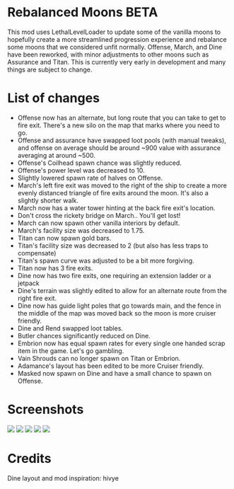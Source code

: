 # Rebalanced Moons BETA

This mod uses LethalLevelLoader to update some of the vanilla moons to hopefully create a more streamlined progression experience and rebalance some moons that we considered unfit normally. Offense, March, and Dine have been reworked, with minor adjustments to other moons such as Assurance and Titan. This is currently very early in development and many things are subject to change. 

# List of changes
- Offense now has an alternate, but long route that you can take to get to fire exit. There's a new silo on the map that marks where you need to go.
- Offense and assurance have swapped loot pools (with manual tweaks), and offense on average should be around ~900 value with assurance averaging at around ~500.
- Offense's Coilhead spawn chance was slightly reduced.
- Offense's power level was decreased to 10.
- Slightly lowered spawn rate of halves on Offense.
- March's left fire exit was moved to the right of the ship to create a more evenly distanced triangle of fire exits around the moon. It's also a slightly shorter walk.
- March now has a water tower hinting at the back fire exit's location.
- Don't cross the rickety bridge on March.. You'll get lost!
- March can now spawn other vanilla interiors by default.
- March's facility size was decreased to 1.75.
- Titan can now spawn gold bars.
- Titan's facility size was decreased to 2 (but also has less traps to compensate)
- Titan's spawn curve was adjusted to be a bit more forgiving.
- Titan now has 3 fire exits.
- Dine now has two fire exits, one requiring an extension ladder or a jetpack
- Dine's terrain was slightly edited to allow for an alternate route from the right fire exit.
- Dine now has guide light poles that go towards main, and the fence in the middle of the map was moved back so the moon is more cruiser friendly.
- Dine and Rend swapped loot tables.
- Butler chances significantly reduced on Dine.
- Embrion now has equal spawn rates for every single one handed scrap item in the game. Let's go gambling.
- Vain Shrouds can no longer spawn on Titan or Embrion.
- Adamance's layout has been edited to be more Cruiser friendly.
- Masked now spawn on Dine and have a small chance to spawn on Offense.

# Screenshots

<img src="https://i.ibb.co/XyMyBcB/Image.png">
<img src="https://i.ibb.co/XYDy4Wz/Image.png">
<img src="https://i.ibb.co/RSQ2kB6/Image.png">
<img src="https://i.ibb.co/nL4SVSK/Image.png">
<img src="https://i.ibb.co/nrrkyM2/Image.png">



# Credits

Dine layout and mod inspiration: hivye 
